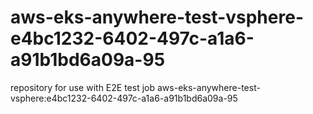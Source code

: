# aws-eks-anywhere-test-vsphere-e4bc1232-6402-497c-a1a6-a91b1bd6a09a-95
repository for use with E2E test job aws-eks-anywhere-test-vsphere:e4bc1232-6402-497c-a1a6-a91b1bd6a09a-95
